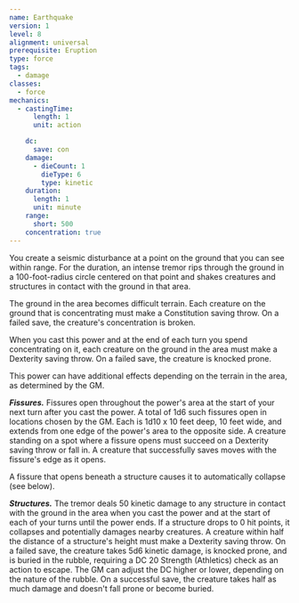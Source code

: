 ```yaml
---
name: Earthquake
version: 1
level: 8
alignment: universal
prerequisite: Eruption
type: force
tags:
  - damage
classes:
  - force
mechanics:
  - castingTime:
      length: 1
      unit: action

    dc:
      save: con
    damage:
      - dieCount: 1
        dieType: 6
        type: kinetic
    duration:
      length: 1
      unit: minute
    range:
      short: 500
    concentration: true
---
```

You create a seismic disturbance at a point on the ground that you can see within range. For the duration, an intense tremor rips through the ground in a 100-foot-radius circle centered on that point and shakes creatures and structures in contact with the ground in that area.

The ground in the area becomes difficult terrain. Each creature on the ground that is concentrating must make a Constitution saving throw. On a failed save, the creature's concentration is broken.

When you cast this power and at the end of each turn you spend concentrating on it, each creature on the ground in the area must make a Dexterity saving throw. On a failed save, the creature is knocked prone. 

This power can have additional effects depending on the terrain in the area, as determined by the GM.

***Fissures.*** Fissures open throughout the power's area at the start of your next turn after you cast the power. A total of 1d6 such fissures open in locations chosen by the GM. Each is 1d10 x 10 feet deep, 10 feet wide, and extends from one edge of the power's area to the opposite side. A creature standing on a spot where a fissure opens must succeed on a Dexterity saving throw or fall in. A creature that successfully saves moves with the fissure's edge as it opens.

A fissure that opens beneath a structure causes it to automatically collapse (see below).

***Structures.*** The tremor deals 50 kinetic damage to any structure in contact with the ground in the area when you cast the power and at the start of each of your turns until the power ends. If a structure drops to 0 hit points, it collapses and potentially damages nearby creatures. A creature within half the distance of a structure's height must make a Dexterity saving throw. On a failed save, the creature takes 5d6 kinetic damage, is knocked prone, and is buried in the rubble, requiring a DC 20 Strength (Athletics) check as an action to escape. The GM can adjust the DC higher or lower, depending on the nature of the rubble. On a successful save, the creature takes half as much damage and doesn't fall prone or become buried.
    